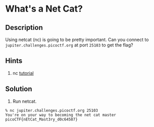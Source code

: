 # What's a Net Cat?
## Description
Using netcat (nc) is going to be pretty important. Can you connect to `jupiter.challenges.picoctf.org` at port `25103` to get the flag?
## Hints
1. nc [tutorial](https://linux.die.net/man/1/nc)
## Solution
1. Run netcat.  
```console
% nc jupiter.challenges.picoctf.org 25103
You're on your way to becoming the net cat master
picoCTF{nEtCat_Mast3ry_d0c64587}
```

